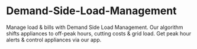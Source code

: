 # Demand-Side-Load-Management
Manage load &amp; bills with Demand Side Load Management. Our algorithm shifts appliances to off-peak hours, cutting costs &amp; grid load. Get peak hour alerts &amp; control appliances via our app.
